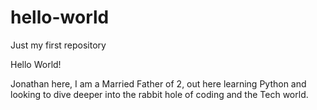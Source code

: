 # hello-world
Just my first repository

Hello World!

Jonathan here, I am a Married Father of 2, out here learning Python and looking to dive deeper into the rabbit hole of coding and the Tech world. 
